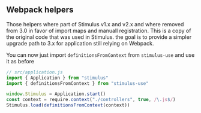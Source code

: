 ## Webpack helpers

Those helpers where part of Stimulus v1.x and v2.x and where removed from 3.0 in favor of import maps and manuall registration. This is a copy of the original code that was used in Stimulus. the goal is to provide a simpler upgrade path to 3.x for application still relying on Webpack.

You can now just import `definitionsFromContext` from `stimulus-use` and use it as before

```js
// src/application.js
import { Application } from "stimulus"
import { definitionsFromContext } from "stimulus-use"

window.Stimulus = Application.start()
const context = require.context("./controllers", true, /\.js$/)
Stimulus.load(definitionsFromContext(context))
```
